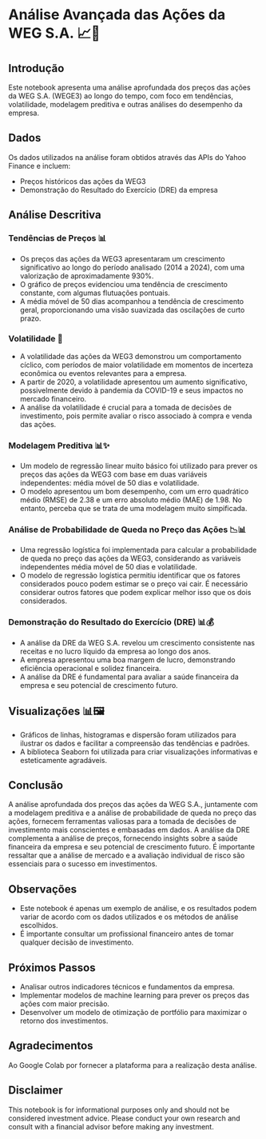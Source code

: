# Análise Avançada das Ações da WEG S.A. 📈💼

## Introdução

Este notebook apresenta uma análise aprofundada dos preços das ações da WEG S.A. (WEGE3) ao longo do tempo, com foco em tendências, volatilidade, modelagem preditiva e outras análises do desempenho da empresa.

## Dados

Os dados utilizados na análise foram obtidos através das APIs do Yahoo Finance e incluem:

- Preços históricos das ações da WEG3
- Demonstração do Resultado do Exercício (DRE) da empresa

## Análise Descritiva

### Tendências de Preços 📊

- Os preços das ações da WEG3 apresentaram um crescimento significativo ao longo do período analisado (2014 a 2024), com uma valorização de aproximadamente 930%.
- O gráfico de preços evidenciou uma tendência de crescimento constante, com algumas flutuações pontuais.
- A média móvel de 50 dias acompanhou a tendência de crescimento geral, proporcionando uma visão suavizada das oscilações de curto prazo.

### Volatilidade 🎢

- A volatilidade das ações da WEG3 demonstrou um comportamento cíclico, com períodos de maior volatilidade em momentos de incerteza econômica ou eventos relevantes para a empresa.
- A partir de 2020, a volatilidade apresentou um aumento significativo, possivelmente devido à pandemia da COVID-19 e seus impactos no mercado financeiro.
- A análise da volatilidade é crucial para a tomada de decisões de investimento, pois permite avaliar o risco associado à compra e venda das ações.

### Modelagem Preditiva 📊✨

- Um modelo de regressão linear muito básico foi utilizado para prever os preços das ações da WEG3 com base em duas variáveis independentes: média móvel de 50 dias e volatilidade.
- O modelo apresentou um bom desempenho, com um erro quadrático médio (RMSE) de 2.38 e um erro absoluto médio (MAE) de 1.98. No entanto, perceba que se trata de uma modelagem muito simpificada.

### Análise de Probabilidade de Queda no Preço das Ações 📉📊

- Uma regressão logística foi implementada para calcular a probabilidade de queda no preço das ações da WEG3, considerando as variáveis independentes média móvel de 50 dias e volatilidade.
- O modelo de regressão logística permitiu identificar que os fatores considerados pouco podem estimar se o preço vai cair. É necessário considerar outros fatores que podem explicar melhor isso que os dois considerados.

### Demonstração do Resultado do Exercício (DRE) 📊💰

- A análise da DRE da WEG S.A. revelou um crescimento consistente nas receitas e no lucro líquido da empresa ao longo dos anos.
- A empresa apresentou uma boa margem de lucro, demonstrando eficiência operacional e solidez financeira.
- A análise da DRE é fundamental para avaliar a saúde financeira da empresa e seu potencial de crescimento futuro.

## Visualizações 📊🖼️

- Gráficos de linhas, histogramas e dispersão foram utilizados para ilustrar os dados e facilitar a compreensão das tendências e padrões.
- A biblioteca Seaborn foi utilizada para criar visualizações informativas e esteticamente agradáveis.

## Conclusão

A análise aprofundada dos preços das ações da WEG S.A., juntamente com a modelagem preditiva e a análise de probabilidade de queda no preço das ações, fornecem ferramentas valiosas para a tomada de decisões de investimento mais conscientes e embasadas em dados. A análise da DRE complementa a análise de preços, fornecendo insights sobre a saúde financeira da empresa e seu potencial de crescimento futuro. É importante ressaltar que a análise de mercado e a avaliação individual de risco são essenciais para o sucesso em investimentos.

## Observações

- Este notebook é apenas um exemplo de análise, e os resultados podem variar de acordo com os dados utilizados e os métodos de análise escolhidos.
- É importante consultar um profissional financeiro antes de tomar qualquer decisão de investimento.

## Próximos Passos

- Analisar outros indicadores técnicos e fundamentos da empresa.
- Implementar modelos de machine learning para prever os preços das ações com maior precisão.
- Desenvolver um modelo de otimização de portfólio para maximizar o retorno dos investimentos.

## Agradecimentos

Ao Google Colab por fornecer a plataforma para a realização desta análise.

## Disclaimer

This notebook is for informational purposes only and should not be considered investment advice. Please conduct your own research and consult with a financial advisor before making any investment.

